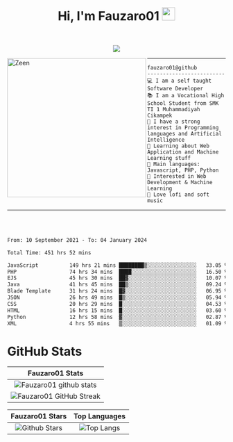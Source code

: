 <h1 align="center">
Hi, I'm Fauzaro01
  <img src="https://media.giphy.com/media/hvRJCLFzcasrR4ia7z/giphy.gif" width="30"></h1>
<br/>

<p align="center">
  <a href="https://github.com/DenverCoder1/readme-typing-svg">
    <img src="https://readme-typing-svg.herokuapp.com?lines=Chill%20and%20Coding;Full+Stack+Web+Developer;Student;Software%20Develover;Always%20learning%20new%20things&center=true&width=380&height=45"></a>
</p>

<img align="left" src="https://media.tenor.com/LNrMsLTFICEAAAAi/elysia.gif" alt="Zeen" width="320" height="320" />
<hr>

```
fauzaro01@github
-------------------------
💻 I am a self taught Software Developer
📚 I am a Vocational High School Student from SMK TI 1 Muhammadiyah Cikampek
📝 I have a strong interest in Programming languages and Artificial Intelligence
🌱 Learning about Web Application and Machine Learning stuff
🌟 Main languages: Javascript, PHP, Python
🚩 Interested in Web Development & Machine Learning
🎵 Love lofi and soft music 
```

<hr>
<br>
<br>
<div align="left">
<!--START_SECTION:waka-->

```txt
From: 10 September 2021 - To: 04 January 2024

Total Time: 451 hrs 52 mins

JavaScript          149 hrs 21 mins ████████▒░░░░░░░░░░░░░░░░   33.05 %
PHP                 74 hrs 34 mins  ████░░░░░░░░░░░░░░░░░░░░░   16.50 %
EJS                 45 hrs 30 mins  ██▓░░░░░░░░░░░░░░░░░░░░░░   10.07 %
Java                41 hrs 45 mins  ██▒░░░░░░░░░░░░░░░░░░░░░░   09.24 %
Blade Template      31 hrs 24 mins  █▓░░░░░░░░░░░░░░░░░░░░░░░   06.95 %
JSON                26 hrs 49 mins  █▒░░░░░░░░░░░░░░░░░░░░░░░   05.94 %
CSS                 20 hrs 29 mins  █░░░░░░░░░░░░░░░░░░░░░░░░   04.53 %
HTML                16 hrs 15 mins  █░░░░░░░░░░░░░░░░░░░░░░░░   03.60 %
Python              12 hrs 58 mins  ▓░░░░░░░░░░░░░░░░░░░░░░░░   02.87 %
XML                 4 hrs 55 mins   ▒░░░░░░░░░░░░░░░░░░░░░░░░   01.09 %
```

<!--END_SECTION:waka-->
</div>

# GitHub Stats

|                                                            Fauzaro01 Stats                                                            |
| :--------------------------------------------------------------------------------------------------------------------------------------------: |
|        ![Fauzaro01 github stats](https://github-readme-stats.vercel.app/api?username=Fauzaro01&show_icons=true&theme=algolia)        |
|              ![Fauzaro01 GitHub Streak](https://github-readme-streak-stats.herokuapp.com/?user=Fauzaro01&theme=algolia)              |

|                                                                                              Fauzaro01 Stars                                                                                              |                                                           Top Languages                                                           |
| :----------------------------------------------------------------------------------------------------------------------------------------------------------------------------------------------------------------: | :-------------------------------------------------------------------------------------------------------------------------------: |
| ![Github Stars](https://github-readme-stats.vercel.app/api?username=Fauzaro01&show_icons=true&locale=en&count_private=true&hide_rank=true&custom_title=My%20GitHub%20Stats&disable_animations=true&theme=algolia) | ![Top Langs](https://github-readme-stats.vercel.app/api/top-langs/?username=Fauzaro01&langs_count=8&theme=algolia&layout=compact) |

